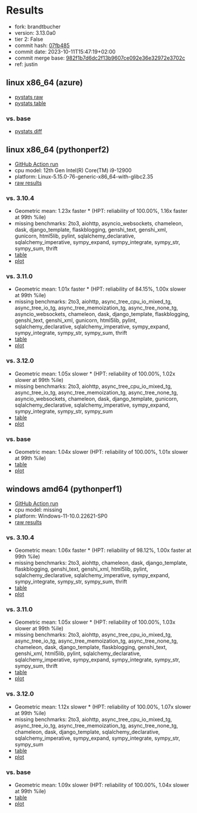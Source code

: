 # Results

- fork: brandtbucher
- version: 3.13.0a0
- tier 2: False
- commit hash: [07fb485](https://github.com/brandtbucher/cpython/commit/07fb485)
- commit date: 2023-10-11T15:47:19+02:00
- commit merge base: [982f1b7d6dc2f13b9607ce092e36e32972e3702c](https://github.com/brandtbucher/cpython/commit/982f1b7d6dc2f13b9607ce092e36e32972e3702c)
- ref: justin

## linux x86_64 (azure)

- [pystats raw](bm-20231011-azure-x86_64-brandtbucher-justin-3.13.0a0-07fb485-pystats.json)
- [pystats table](bm-20231011-azure-x86_64-brandtbucher-justin-3.13.0a0-07fb485-pystats.md)

### vs. base

- [pystats diff](bm-20231011-azure-x86_64-brandtbucher-justin-3.13.0a0-07fb485-pystats-vs-base.md)

## linux x86_64 (pythonperf2)

- [GitHub Action run](https://github.com/faster-cpython/benchmarking/actions/runs/6489522294)
- cpu model: 12th Gen Intel(R) Core(TM) i9-12900
- platform: Linux-5.15.0-76-generic-x86_64-with-glibc2.35
- [raw results](bm-20231011-pythonperf2-x86_64-brandtbucher-justin-3.13.0a0-07fb485.json)

### vs. 3.10.4

- Geometric mean: 1.23x faster \* (HPT: reliability of 100.00%, 1.16x faster at 99th %ile)
- missing benchmarks: 2to3, aiohttp, asyncio_websockets, chameleon, dask, django_template, flaskblogging, genshi_text, genshi_xml, gunicorn, html5lib, pylint, sqlalchemy_declarative, sqlalchemy_imperative, sympy_expand, sympy_integrate, sympy_str, sympy_sum, thrift
- [table](bm-20231011-pythonperf2-x86_64-brandtbucher-justin-3.13.0a0-07fb485-vs-3.10.4.md)
- [plot](bm-20231011-pythonperf2-x86_64-brandtbucher-justin-3.13.0a0-07fb485-vs-3.10.4.png)

### vs. 3.11.0

- Geometric mean: 1.01x faster \* (HPT: reliability of 84.15%, 1.00x slower at 99th %ile)
- missing benchmarks: 2to3, aiohttp, async_tree_cpu_io_mixed_tg, async_tree_io_tg, async_tree_memoization_tg, async_tree_none_tg, asyncio_websockets, chameleon, dask, django_template, flaskblogging, genshi_text, genshi_xml, gunicorn, html5lib, pylint, sqlalchemy_declarative, sqlalchemy_imperative, sympy_expand, sympy_integrate, sympy_str, sympy_sum, thrift
- [table](bm-20231011-pythonperf2-x86_64-brandtbucher-justin-3.13.0a0-07fb485-vs-3.11.0.md)
- [plot](bm-20231011-pythonperf2-x86_64-brandtbucher-justin-3.13.0a0-07fb485-vs-3.11.0.png)

### vs. 3.12.0

- Geometric mean: 1.05x slower \* (HPT: reliability of 100.00%, 1.02x slower at 99th %ile)
- missing benchmarks: 2to3, aiohttp, async_tree_cpu_io_mixed_tg, async_tree_io_tg, async_tree_memoization_tg, async_tree_none_tg, asyncio_websockets, chameleon, dask, django_template, gunicorn, sqlalchemy_declarative, sqlalchemy_imperative, sympy_expand, sympy_integrate, sympy_str, sympy_sum
- [table](bm-20231011-pythonperf2-x86_64-brandtbucher-justin-3.13.0a0-07fb485-vs-3.12.0.md)
- [plot](bm-20231011-pythonperf2-x86_64-brandtbucher-justin-3.13.0a0-07fb485-vs-3.12.0.png)

### vs. base

- Geometric mean: 1.04x slower (HPT: reliability of 100.00%, 1.01x slower at 99th %ile)
- [table](bm-20231011-pythonperf2-x86_64-brandtbucher-justin-3.13.0a0-07fb485-vs-base.md)
- [plot](bm-20231011-pythonperf2-x86_64-brandtbucher-justin-3.13.0a0-07fb485-vs-base.png)

## windows amd64 (pythonperf1)

- [GitHub Action run](https://github.com/faster-cpython/benchmarking/actions/runs/6489522294)
- cpu model: missing
- platform: Windows-11-10.0.22621-SP0
- [raw results](bm-20231011-pythonperf1-amd64-brandtbucher-justin-3.13.0a0-07fb485.json)

### vs. 3.10.4

- Geometric mean: 1.06x faster \* (HPT: reliability of 98.12%, 1.00x faster at 99th %ile)
- missing benchmarks: 2to3, aiohttp, chameleon, dask, django_template, flaskblogging, genshi_text, genshi_xml, html5lib, pylint, sqlalchemy_declarative, sqlalchemy_imperative, sympy_expand, sympy_integrate, sympy_str, sympy_sum, thrift
- [table](bm-20231011-pythonperf1-amd64-brandtbucher-justin-3.13.0a0-07fb485-vs-3.10.4.md)
- [plot](bm-20231011-pythonperf1-amd64-brandtbucher-justin-3.13.0a0-07fb485-vs-3.10.4.png)

### vs. 3.11.0

- Geometric mean: 1.05x slower \* (HPT: reliability of 100.00%, 1.03x slower at 99th %ile)
- missing benchmarks: 2to3, aiohttp, async_tree_cpu_io_mixed_tg, async_tree_io_tg, async_tree_memoization_tg, async_tree_none_tg, chameleon, dask, django_template, flaskblogging, genshi_text, genshi_xml, html5lib, pylint, sqlalchemy_declarative, sqlalchemy_imperative, sympy_expand, sympy_integrate, sympy_str, sympy_sum, thrift
- [table](bm-20231011-pythonperf1-amd64-brandtbucher-justin-3.13.0a0-07fb485-vs-3.11.0.md)
- [plot](bm-20231011-pythonperf1-amd64-brandtbucher-justin-3.13.0a0-07fb485-vs-3.11.0.png)

### vs. 3.12.0

- Geometric mean: 1.12x slower \* (HPT: reliability of 100.00%, 1.07x slower at 99th %ile)
- missing benchmarks: 2to3, aiohttp, async_tree_cpu_io_mixed_tg, async_tree_io_tg, async_tree_memoization_tg, async_tree_none_tg, chameleon, dask, django_template, sqlalchemy_declarative, sqlalchemy_imperative, sympy_expand, sympy_integrate, sympy_str, sympy_sum
- [table](bm-20231011-pythonperf1-amd64-brandtbucher-justin-3.13.0a0-07fb485-vs-3.12.0.md)
- [plot](bm-20231011-pythonperf1-amd64-brandtbucher-justin-3.13.0a0-07fb485-vs-3.12.0.png)

### vs. base

- Geometric mean: 1.09x slower (HPT: reliability of 100.00%, 1.04x slower at 99th %ile)
- [table](bm-20231011-pythonperf1-amd64-brandtbucher-justin-3.13.0a0-07fb485-vs-base.md)
- [plot](bm-20231011-pythonperf1-amd64-brandtbucher-justin-3.13.0a0-07fb485-vs-base.png)

